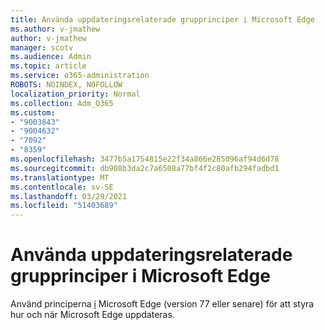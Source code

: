 ```yaml
---
title: Använda uppdateringsrelaterade grupprinciper i Microsoft Edge
ms.author: v-jmathew
author: v-jmathew
manager: scotv
ms.audience: Admin
ms.topic: article
ms.service: o365-administration
ROBOTS: NOINDEX, NOFOLLOW
localization_priority: Normal
ms.collection: Adm_O365
ms.custom:
- "9003843"
- "9004632"
- "7092"
- "8359"
ms.openlocfilehash: 3477b5a1754815e22f34a866e285096af94d6d78
ms.sourcegitcommit: db908b3da2c7a6508a77bf4f2c80afb294fadbd1
ms.translationtype: MT
ms.contentlocale: sv-SE
ms.lasthandoff: 03/29/2021
ms.locfileid: "51403689"
---
```

# <a name="use-update-related-group-policies-available-in-microsoft-edge"></a>Använda uppdateringsrelaterade grupprinciper i Microsoft Edge

Använd principerna [i](https://go.microsoft.com/fwlink/?linkid=2134862) Microsoft Edge (version 77 eller senare) för att styra hur och när Microsoft Edge uppdateras.
